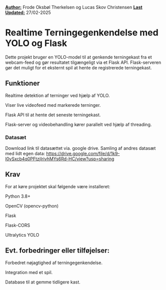 **<ins>Author:</ins>** Frode Oksbøl Therkelsen og Lucas Skov Christensen
**<ins>Last Updated:</ins>** 27/02-2025

# Realtime Terningegenkendelse med YOLO og Flask

Dette projekt bruger en YOLO-model til at genkende terningekast fra et webcam-feed og gør resultatet tilgængeligt via et Flask API. Flask-serveren gør det muligt for et eksternt spil at hente de registrerede terningekast.

## Funktioner

Realtime detektion af terninger ved hjælp af YOLO.

Viser live videofeed med markerede terninger.

Flask API til at hente det seneste terningekast.

Flask-server og videobehandling kører parallelt ved hjælp af threading.
### Datasæt
Download link til datasættet via. google drive. Samling af andres datasæt med lidt egen data:
https://drive.google.com/file/d/1k9-I0vSxcb4q0PFtzjIrivhMYs6Rd-HC/view?usp=sharing

## Krav

For at køre projektet skal følgende være installeret:

Python 3.8+

OpenCV (opencv-python)

Flask

Flask-CORS

Ultralytics YOLO

## Evt. forbedringer eller tilføjelser:

Forbedret nøjagtighed af terningegenkendelse.

Integration med et spil.

Database til at gemme tidligere kast.
